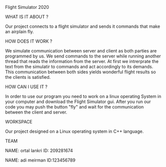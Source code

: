 Flight Simulator 2020

WHAT IS IT ABOUT ?

Our project connects to a flight simulator and sends it commands that make an airplain fly.

HOW DOES IT WORK ?

We simulate communication between server and client as both parties are programmed by us.
We send commands to the server while running another thread that reads the information from the server.
At first we intrerprate the text from the simulatir to commands and act accordingly to its demands.
This communication between both sides yields wonderful flight results so the clients is satisfied.

HOW CAN I USE IT ?

In order to use our program you need to work on a linux operating System in your computer and download the
Flight Simulator gui. After you run our code you may push the button "fly" and wait for the communication between
the client and server.

WORKSPACE

Our project designed on a Linux operating system in C++ language.

TEAM

NAME: ortal lankri
ID: 209281674

NAME: adi meirman
ID:123456789


